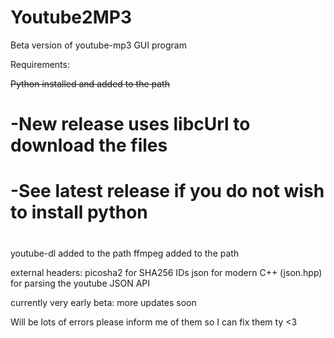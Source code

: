 # Youtube2MP3
Beta version of youtube-mp3 GUI program

Requirements:

~~Python installed and added to the path~~
#
# -New release uses libcUrl to download the files
# -See latest release if you do not wish to install python
# 
youtube-dl added to the path
ffmpeg added to the path

external headers:
picosha2 for SHA256 IDs
json for modern C++ (json.hpp) for parsing the youtube JSON API

currently very early beta: more updates soon

Will be lots of errors please inform me of them so I can fix them ty <3
